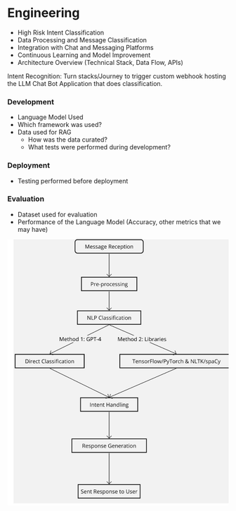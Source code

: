 # Engineering

- High Risk Intent Classification
- Data Processing and Message Classification
- Integration with Chat and Messaging Platforms
- Continuous Learning and Model Improvement
- Architecture Overview (Technical Stack, Data Flow, APIs)

Intent Recognition: Turn stacks/Journey to trigger custom webhook
hosting the LLM Chat Bot Application that does classification.

### Development

- Language Model Used
- Which framework was used?
- Data used for RAG
    - How was the data curated?
    - What tests were performed during development?

### Deployment

- Testing performed before deployment

### Evaluation

- Dataset used for evaluation
- Performance of the Language Model (Accuracy, other metrics that we may have)


![Untitled](img/Untitled.png)
